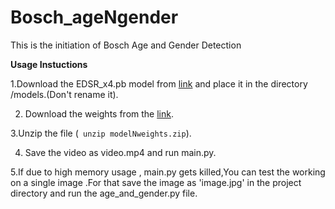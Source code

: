 # Bosch_ageNgender
This is the initiation of Bosch Age and Gender Detection

**Usage Instuctions**

1.Download the EDSR_x4.pb model from  [link](https://github.com/Saafke/EDSR_Tensorflow/tree/master/models) and place it in the directory /models.(Don't rename it).

2. Download the weights from the [link](https://drive.google.com/file/d/1_aDScOvBeBLCn_iv0oxSO8X1ySQpSbIS/view).

3.Unzip the file (` unzip modelNweights.zip`).

4. Save the video as video.mp4 and run main.py.

5.If due to high memory usage , main.py gets killed,You can test the working on a single image .For that save the image as 'image.jpg' in the project directory and run the age_and_gender.py file.


